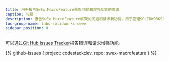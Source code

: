 ```yaml
---
title: 用于报告SwEx.MacroFeature框架问题和增强功能的页面
caption: 问题
description: 报告SwEx.MacroFeature框架的问题和请求新功能，用于管理SOLIDWORKS插件中的宏特征
toc-group-name: labs-solidworks-swex
sidebar_position: 0
---
```

可以通过[Git Hub Issues Tracker](https://github.com/codestackdev/swex-macrofeature/issues)报告错误和请求增强功能。

{% github-issues { project: codestackdev, repo: swex-macrofeature } %}